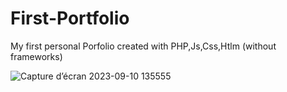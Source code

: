 ﻿# First-Portfolio
My first personal Porfolio created with PHP,Js,Css,Htlm (without frameworks)

![Capture d’écran 2023-09-10 135555](https://github.com/NoeCalmes/First-Portfolio/assets/68471197/2590361a-d254-496e-8fb6-22087804ae13)
